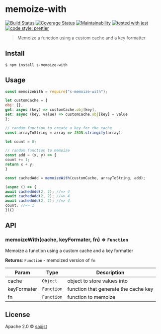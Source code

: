 # memoize-with

[![Build Status](https://travis-ci.org/saxjst/memoize-with.svg?branch=master)](https://travis-ci.org/saxjst/memoize-with)
[![Coverage Status](https://coveralls.io/repos/github/saxjst/memoize-with/badge.svg?branch=master)](https://coveralls.io/github/saxjst/memoize-with?branch=master)
[![Maintainability](https://api.codeclimate.com/v1/badges/841af7743a474bb61775/maintainability)](https://codeclimate.com/github/saxjst/memoize-with/maintainability)
[![tested with jest](https://img.shields.io/badge/tested_with-jest-99424f.svg)](https://github.com/facebook/jest)
[![code style: prettier](https://img.shields.io/badge/code_style-prettier-ff69b4.svg)](https://github.com/prettier/prettier/)

> Memoize a function using a custom cache and a key formatter

## Install

```
$ npm install s-memoize-with
```

## Usage

```js
const memoizeWith = require("s-memoize-with");

let customCache = {
obj: {},
get: async (key) => customCache.obj[key],
set: async (key, value) => customCache.obj[key] = value
};

// random function to create a key for the cache
const arrayToString = array => JSON.stringify(array):

let count = 0;

// random function to memoize
const add = (x, y) => {
count += 1;
return x + y;
}

const cachedAdd = memoizeWith(customCache, arrayToString, add);

(async () => {
await cachedAdd(2, 2); //=> 4
await cachedAdd(2, 2); //=> 4
await cachedAdd(2, 2); //=> 4
count; //=> 1
})()
```

## API

### memoizeWith(cache, keyFormater, fn) ⇒ <code>Function</code>

Memoize a function using a custom cache and a key formatter

**Returns**: <code>Function</code> - memoized version of `fn`

| Param       | Type                  | Description                          |
| ----------- | --------------------- | ------------------------------------ |
| cache       | <code>Object</code>   | object to store values into          |
| keyFormater | <code>Function</code> | function that generate the cache key |
| fn          | <code>Function</code> | function to memoize                  |

## License

Apache 2.0 © [saxjst]()
